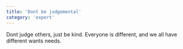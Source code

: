 ```yaml
---
title: 'Dont be judgemental'
category: 'expert'
---
```


Dont judge others, just be kind.
Everyone is different, and we all have different wants needs.
